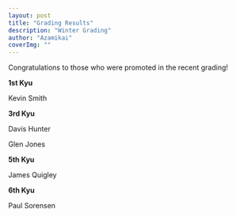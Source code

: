 ```yaml
---
layout: post
title: "Grading Results"
description: "Winter Grading"
author: "Azamikai"
coverImg: ""
---
```


Congratulations to those who were promoted in the recent grading!


**1st Kyu**

Kevin Smith

**3rd Kyu**

Davis Hunter

Glen Jones

**5th Kyu**

James Quigley

**6th Kyu**

Paul Sorensen